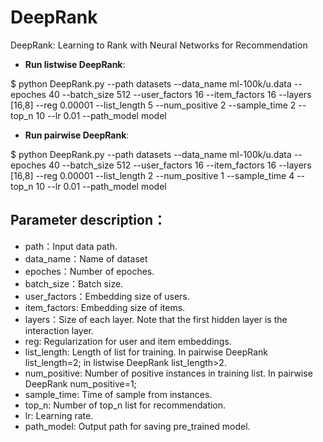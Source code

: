 # DeepRank

DeepRank: Learning to Rank with Neural Networks for Recommendation

- **Run listwise DeepRank**:

$ python DeepRank.py --path datasets --data_name ml-100k/u.data --epoches 40 --batch_size 512 --user_factors 16 --item_factors 16 --layers [16,8] --reg 0.00001 --list_length 5 --num_positive 2 --sample_time 2 --top_n 10 --lr 0.01 --path_model model

- **Run pairwise DeepRank**:

$ python DeepRank.py --path datasets --data_name ml-100k/u.data --epoches 40 --batch_size 512 --user_factors 16 --item_factors 16 --layers [16,8] --reg 0.00001 --list_length 2 --num_positive 1 --sample_time 4 --top_n 10 --lr 0.01 --path_model model

## Parameter description：
- path：Input data path.
- data_name：Name of dataset
- epoches：Number of epoches.
- batch_size：Batch size.
- user_factors：Embedding size of users.
- item_factors: Embedding size of items.
- layers：Size of each layer. Note that the first hidden layer is the interaction layer.
- reg: Regularization for user and item embeddings.
- list_length: Length of list for training. In pairwise DeepRank list_length=2; in listwise DeepRank list_length>2.
- num_positive: Number of positive instances in training list. In pairwise DeepRank num_positive=1;
- sample_time: Time of sample from instances.
- top_n: Number of top_n list for recommendation.
- lr: Learning rate.
- path_model: Output path for saving pre_trained model.
